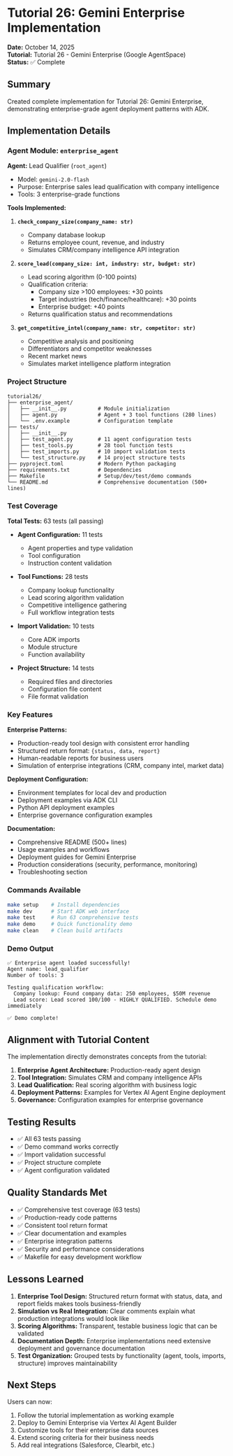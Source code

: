 # Tutorial 26: Gemini Enterprise Implementation

**Date:** October 14, 2025  
**Tutorial:** Tutorial 26 - Gemini Enterprise (Google AgentSpace)  
**Status:** ✅ Complete

## Summary

Created complete implementation for Tutorial 26: Gemini Enterprise, demonstrating enterprise-grade agent deployment patterns with ADK.

## Implementation Details

### Agent Module: `enterprise_agent`

**Agent:** Lead Qualifier (`root_agent`)
- Model: `gemini-2.0-flash`
- Purpose: Enterprise sales lead qualification with company intelligence
- Tools: 3 enterprise-grade functions

**Tools Implemented:**

1. **`check_company_size(company_name: str)`**
   - Company database lookup
   - Returns employee count, revenue, and industry
   - Simulates CRM/company intelligence API integration

2. **`score_lead(company_size: int, industry: str, budget: str)`**
   - Lead scoring algorithm (0-100 points)
   - Qualification criteria:
     - Company size >100 employees: +30 points
     - Target industries (tech/finance/healthcare): +30 points
     - Enterprise budget: +40 points
   - Returns qualification status and recommendations

3. **`get_competitive_intel(company_name: str, competitor: str)`**
   - Competitive analysis and positioning
   - Differentiators and competitor weaknesses
   - Recent market news
   - Simulates market intelligence platform integration

### Project Structure

```
tutorial26/
├── enterprise_agent/
│   ├── __init__.py          # Module initialization
│   ├── agent.py             # Agent + 3 tool functions (280 lines)
│   └── .env.example         # Configuration template
├── tests/
│   ├── __init__.py
│   ├── test_agent.py        # 11 agent configuration tests
│   ├── test_tools.py        # 28 tool function tests
│   ├── test_imports.py      # 10 import validation tests
│   └── test_structure.py    # 14 project structure tests
├── pyproject.toml           # Modern Python packaging
├── requirements.txt         # Dependencies
├── Makefile                 # Setup/dev/test/demo commands
└── README.md                # Comprehensive documentation (500+ lines)
```

### Test Coverage

**Total Tests:** 63 tests (all passing)

- **Agent Configuration:** 11 tests
  - Agent properties and type validation
  - Tool configuration
  - Instruction content validation

- **Tool Functions:** 28 tests
  - Company lookup functionality
  - Lead scoring algorithm validation
  - Competitive intelligence gathering
  - Full workflow integration tests

- **Import Validation:** 10 tests
  - Core ADK imports
  - Module structure
  - Function availability

- **Project Structure:** 14 tests
  - Required files and directories
  - Configuration file content
  - File format validation

### Key Features

**Enterprise Patterns:**
- Production-ready tool design with consistent error handling
- Structured return format: `{status, data, report}`
- Human-readable reports for business users
- Simulation of enterprise integrations (CRM, company intel, market data)

**Deployment Configuration:**
- Environment templates for local dev and production
- Deployment examples via ADK CLI
- Python API deployment examples
- Enterprise governance configuration examples

**Documentation:**
- Comprehensive README (500+ lines)
- Usage examples and workflows
- Deployment guides for Gemini Enterprise
- Production considerations (security, performance, monitoring)
- Troubleshooting section

### Commands Available

```bash
make setup    # Install dependencies
make dev      # Start ADK web interface
make test     # Run 63 comprehensive tests
make demo     # Quick functionality demo
make clean    # Clean build artifacts
```

### Demo Output

```
✅ Enterprise agent loaded successfully!
Agent name: lead_qualifier
Number of tools: 3

Testing qualification workflow:
  Company lookup: Found company data: 250 employees, $50M revenue
  Lead score: Lead scored 100/100 - HIGHLY QUALIFIED. Schedule demo immediately

✅ Demo complete!
```

## Alignment with Tutorial Content

The implementation directly demonstrates concepts from the tutorial:

1. **Enterprise Agent Architecture:** Production-ready agent design
2. **Tool Integration:** Simulates CRM and company intelligence APIs
3. **Lead Qualification:** Real scoring algorithm with business logic
4. **Deployment Patterns:** Examples for Vertex AI Agent Engine deployment
5. **Governance:** Configuration examples for enterprise governance

## Testing Results

- ✅ All 63 tests passing
- ✅ Demo command works correctly
- ✅ Import validation successful
- ✅ Project structure complete
- ✅ Agent configuration validated

## Quality Standards Met

- ✅ Comprehensive test coverage (63 tests)
- ✅ Production-ready code patterns
- ✅ Consistent tool return format
- ✅ Clear documentation and examples
- ✅ Enterprise integration patterns
- ✅ Security and performance considerations
- ✅ Makefile for easy development workflow

## Lessons Learned

1. **Enterprise Tool Design:** Structured return format with status, data, and report fields makes tools business-friendly
2. **Simulation vs Real Integration:** Clear comments explain what production integrations would look like
3. **Scoring Algorithms:** Transparent, testable business logic that can be validated
4. **Documentation Depth:** Enterprise implementations need extensive deployment and governance documentation
5. **Test Organization:** Grouped tests by functionality (agent, tools, imports, structure) improves maintainability

## Next Steps

Users can now:
1. Follow the tutorial implementation as working example
2. Deploy to Gemini Enterprise via Vertex AI Agent Builder
3. Customize tools for their enterprise data sources
4. Extend scoring criteria for their business needs
5. Add real integrations (Salesforce, Clearbit, etc.)
